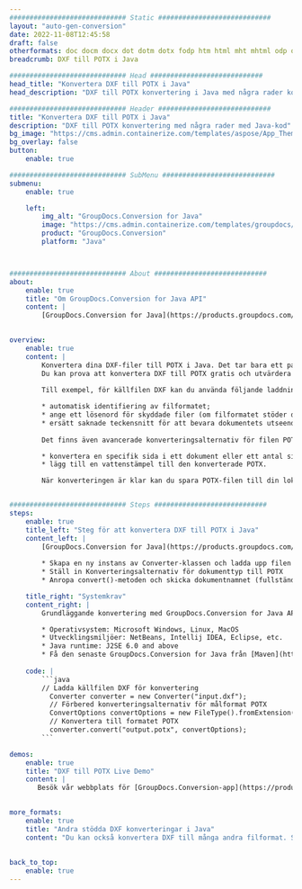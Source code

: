 ```yaml
---
############################# Static ############################
layout: "auto-gen-conversion"
date: 2022-11-08T12:45:58
draft: false
otherformats: doc docm docx dot dotm dotx fodp htm html mht mhtml odp odt otp pot potm potx pps ppsm ppsx ppt pptm pptx rtf
breadcrumb: DXF till POTX i Java

############################# Head ############################
head_title: "Konvertera DXF till POTX i Java"
head_description: "DXF till POTX konvertering i Java med några rader kod. Konvertera över 160 filformat med hjälp av GroupDocs dokumentkonverterings-API för Java"

############################# Header ############################
title: "Konvertera DXF till POTX i Java"
description: "DXF till POTX konvertering med några rader med Java-kod"
bg_image: "https://cms.admin.containerize.com/templates/aspose/App_Themes/V3/images/bg/header1.png"
bg_overlay: false
button:
    enable: true

############################# SubMenu ############################
submenu:
    enable: true

    left:
        img_alt: "GroupDocs.Conversion for Java"
        image: "https://cms.admin.containerize.com/templates/groupdocs/images/product-logos/90x90-noborder/groupdocs-conversion-java.png"
        product: "GroupDocs.Conversion"
        platform: "Java"



############################# About ############################
about:
    enable: true
    title: "Om GroupDocs.Conversion for Java API"
    content: |
        [GroupDocs.Conversion for Java](https://products.groupdocs.com/conversion/java/) är ett avancerat filformatkonverterings-API för konvertering mellan populära bild- och dokumentformat som Microsoft Office, OpenDocument, PDF, HTML, e-post, CAD. och mycket mer med bara några rader kod. Det inbyggda API:t upptäcker automatiskt formaten för originaldokumenten och erbjuder många alternativ för att anpassa de konverterade dokumenten. Tillsammans med funktionen att extrahera information från ett dokument, stöder den också cachelagring av konverteringsresultaten till den lokala disken som standard. Men alla typer av cachelagring kan stödjas genom att implementera lämpliga gränssnitt - Amazon S3, Dropbox, Google Drive, Windows Azure, Reddis eller andra.
    

overview:
    enable: true
    content: |
        Konvertera dina DXF-filer till POTX i Java. Det tar bara ett par rader med Java-kod på valfri plattform, som Windows, Linux, macOS.
        Du kan prova att konvertera DXF till POTX gratis och utvärdera kvaliteten på konverteringsresultaten. Tillsammans med enkla filkonverteringsskript kan du prova mer sofistikerade alternativ för att ladda källfilen DXF och lagra POTX-utdata. 
        
        Till exempel, för källfilen DXF kan du använda följande laddningsalternativ:

        * automatisk identifiering av filformatet;
        * ange ett lösenord för skyddade filer (om filformatet stöder det);
        * ersätt saknade teckensnitt för att bevara dokumentets utseende.
        
        Det finns även avancerade konverteringsalternativ för filen POTX:

        * konvertera en specifik sida i ett dokument eller ett antal sidor;
        * lägg till en vattenstämpel till den konverterade POTX.

        När konverteringen är klar kan du spara POTX-filen till din lokala filsökväg eller till tredje parts lagring såsom FTP, Amazon S3, Google Drive, Dropbox etc. Observera - för att konvertera DXF till POTX behöver du inte installera någon ytterligare programvara, såsom MS Office, Open Office, Adobe Acrobat Reader etc.


############################# Steps ############################
steps:
    enable: true
    title_left: "Steg för att konvertera DXF till POTX i Java"
    content_left: |
        [GroupDocs.Conversion for Java](https://products.groupdocs.com/conversion/java/) låter utvecklare enkelt konvertera DXF fil till POTX med några rader kod.
        
        * Skapa en ny instans av Converter-klassen och ladda upp filen DXF med den fullständiga sökvägen
        * Ställ in Konverteringsalternativ för dokumenttyp till POTX
        * Anropa convert()-metoden och skicka dokumentnamnet (fullständig sökväg) och formatet (POTX) som en parameter

    title_right: "Systemkrav"
    content_right: |
        Grundläggande konvertering med GroupDocs.Conversion for Java API kan göras med bara några rader kod. Våra API:er stöds på alla större plattformar och operativsystem. Innan du kör koden nedan, se till att du har följande förutsättningar installerade på ditt system.

        * Operativsystem: Microsoft Windows, Linux, MacOS
        * Utvecklingsmiljöer: NetBeans, Intellij IDEA, Eclipse, etc.
        * Java runtime: J2SE 6.0 and above
        * Få den senaste GroupDocs.Conversion for Java från [Maven](https://repository.groupdocs.com/webapp/#/artifacts/browse/tree/General/repo/com/groupdocs/groupdocs-conversion)
         
    code: |
        ```java    
        // Ladda källfilen DXF för konvertering
          Converter converter = new Converter("input.dxf");
          // Förbered konverteringsalternativ för målformat POTX
          ConvertOptions convertOptions = new FileType().fromExtension("potx").getConvertOptions();
          // Konvertera till formatet POTX
          converter.convert("output.potx", convertOptions);
        ```

demos:
    enable: true
    title: "DXF till POTX Live Demo"
    content: |
       Besök vår webbplats för [GroupDocs.Conversion-app](https://products.groupdocs.app/conversion/family) och försök konvertera DXF till POTX nu. Den kostnadsfria demon har följande fördelar
          

more_formats:
    enable: true
    title: "Andra stödda DXF konverteringar i Java"
    content: "Du kan också konvertera DXF till många andra filformat. Se listan nedan."
       
       
back_to_top:
    enable: true
---
```

